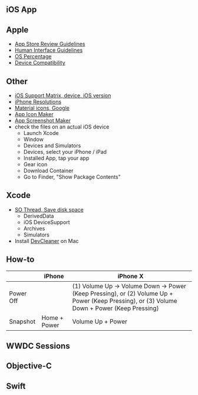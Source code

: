 ## iOS App

## Apple
* [App Store Review Guidelines](https://developer.apple.com/app-store/review/guidelines/)
* [Human Interface Guidelines](https://developer.apple.com/design/human-interface-guidelines/)
* [OS Percentage](https://developer.apple.com/support/app-store/)
* [Device Compatibility](https://developer.apple.com/library/archive/documentation/DeviceInformation/Reference/iOSDeviceCompatibility/DeviceCompatibilityMatrix/DeviceCompatibilityMatrix.html)

## Other

* [iOS Support Matrix, device, iOS version](http://iossupportmatrix.com/)
* [iPhone Resolutions](https://www.paintcodeapp.com/news/ultimate-guide-to-iphone-resolutions)
* [Material icons, Google](https://material.io/tools/icons/)
* [App Icon Maker](http://appiconmaker.co/)
* [App Screenshot Maker](https://appinstitute.com/app-screenshot-maker/)
* check the files on an actual iOS device
  * Launch Xcode
  * Window
  * Devices and Simulators
  * Devices, select your iPhone / iPad
  * Installed App, tap your app
  * Gear icon
  * Download Container
  * Go to Finder, "Show Package Contents"

## Xcode

* [SO Thread, Save disk space](https://apple.stackexchange.com/questions/287307/reduce-size-of-the-xcode-application)
  * DerivedData
  * iOS DeviceSupport
  * Archives
  * Simulators
* Install [DevCleaner](https://itunes.apple.com/us/app/devcleaner/id1388020431) on Mac

## How-to

| |iPhone|iPhone X|
|-|-|-|
|Power Off| |(1) Volume Up -> Volume Down -> Power (Keep Pressing), or (2) Volume Up + Power (Keep Pressing), or (3) Volume Down + Power (Keep Pressing) |
|Snapshot|Home + Power|Volume Up + Power|

## WWDC Sessions

## Objective-C

## Swift
